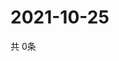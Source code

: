 # 2021-10-25
  共 0条

  <!-- BEGIN -->
  <!-- 最后更新时间Mon Oct 25 2021 23:03:42 GMT+0000 (Coordinated Universal Time) -->
  
  <!-- END -->
  
  